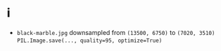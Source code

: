 # ℹ️

- `black-marble.jpg` downsampled from `(13500, 6750)` to `(7020, 3510)` `PIL.Image.save(..., quality=95, optimize=True)`

